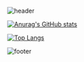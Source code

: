 ![header](https://capsule-render.vercel.app/api?type=waving&color=timeGradient&height=150&section=header&text=KIM%20DONGMIN&fontSize=60&fontAlignY=30)


[![Anurag's GitHub stats](https://github-readme-stats.vercel.app/api?username=ddmkim94&show_icons=true&theme=cobalt)](https://github.com/anuraghazra/github-readme-stats)

[![Top Langs](https://github-readme-stats.vercel.app/api/top-langs/?username=ddmkim94&layout=compact)](https://github.com/anuraghazra/github-readme-stats)


![footer](https://capsule-render.vercel.app/api?type=waving&color=timeGradient&height=100&section=footer)

